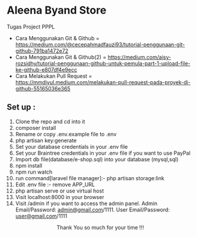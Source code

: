 # Aleena Byand Store
Tugas Project PPPL

- Cara Menggunakan Git & Github = https://medium.com/@cecepahmadfauzi93/tutorial-penggunaan-git-github-791ba1472e72
- Cara Menggunakan Git & Github(2) = https://medium.com/aisy-rozsidhy/tutorial-penggunaan-github-untuk-pemula-part-1-upload-file-ke-github-e807df4e9ecc
- Cara Melakukan Pull Request = https://mmdiyul.medium.com/melakukan-pull-request-pada-proyek-di-github-55165036e365


## Set up :

1. Clone the repo and cd into it
2. composer install
3. Rename or copy .env.example file to .env
4. php artisan key:generate
5. Set your database credentials in your .env file
6. Set your Braintree credentials in your .env file if you want to use PayPal
7. Import db file(database/e-shop.sql) into your database (mysql,sql)
8. npm install
9. npm run watch
10. run command[laravel file manager]:-  php artisan storage:link
11. Edit .env file :- remove APP_URL
10. php artisan serve or use virtual host
11. Visit localhost:8000 in your browser
12. Visit /admin if you want to access the admin panel. Admin Email/Password: admin@gmail.com/1111. User Email/Password: user@gmail.com/1111

<p style="text-align:center">Thank You so much for your time !!!</p>

